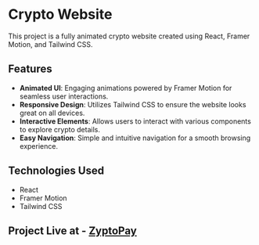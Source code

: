 # Crypto Website

This project is a fully animated crypto website created using React, Framer Motion, and Tailwind CSS. 

## Features

- **Animated UI**: Engaging animations powered by Framer Motion for seamless user interactions.
- **Responsive Design**: Utilizes Tailwind CSS to ensure the website looks great on all devices.
- **Interactive Elements**: Allows users to interact with various components to explore crypto details.
- **Easy Navigation**: Simple and intuitive navigation for a smooth browsing experience.

## Technologies Used

- React
- Framer Motion
- Tailwind CSS

## Project Live at - [ZyptoPay](https://react-crypto-app-updated.netlify.app)
